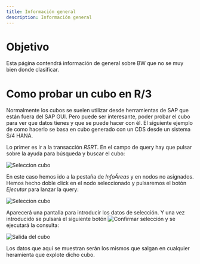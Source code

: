 ```yaml
---
title: Información general
description: Información general
---
```


# Objetivo

Esta página contendrá información de general sobre BW que no se muy bien donde clasificar.

# Como probar un cubo en R/3

Normalmente los cubos se suelen utilizar desde herramientas de SAP que están fuera del SAP GUI. Pero puede ser interesante, poder probar el cubo para ver que datos tienes y que se puede hacer con él. El siguiente ejemplo de como hacerlo se basa en cubo generado con un CDS desde un sistema S/4 HANA. 

Lo primer es ir a la transacción *RSRT*. En el campo de query hay que pulsar sobre la ayuda para búsqueda y buscar el cubo:

![Seleccion cubo](/images/sap/BW/info_general_seleccion_cubo.png)

En este caso hemos ido a la pestaña de *InfoÁreas* y en nodos no asignados. Hemos hecho doble click en el nodo seleccionado y pulsaremos el botón *Ejecutar* para lanzar la query:

![Seleccion cubo](/images/sap/BW/info_general_pantalla_sel_cubo.png)

Aparecerá una pantalla para introducir los datos de selección. Y una vez introducido se pulsará el siguiente botón ![Confirmar selección](/images/sap/BW/info_general_pantalla_sel_cubo_confirmar.png) y se ejecutará la consulta:

![Salida del cubo](/images/sap/BW/info_general_salida_cubo.png)

Los datos que aquí se muestran serán los mismos que salgan en cualquier heramienta que explote dicho cubo.